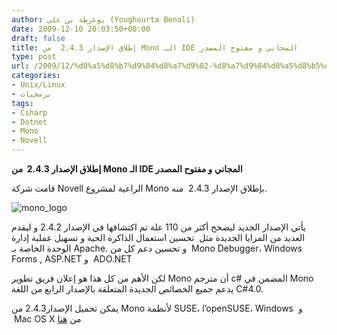 ```yaml
---
author: يوغرطة بن علي (Youghourta Benali)
date: 2009-12-10 20:03:50+00:00
draft: false
title: إطلاق الإصدار 2.4.3  من Mono الـ IDE المجاني و مفتوح المصدر
type: post
url: /2009/12/%d8%a5%d8%b7%d9%84%d8%a7%d9%82-%d8%a7%d9%84%d8%a5%d8%b5%d8%af%d8%a7%d8%b1-2-4-3-%d9%85%d9%86-mono-%d8%a7%d9%84%d9%80-ide-%d8%a7%d9%84%d9%85%d8%ac%d8%a7%d9%86%d9%8a-%d9%88-%d9%85%d9%81%d8%aa%d9%88/
categories:
- Unix/Linux
- برمجيات
tags:
- Csharp
- Dotnet
- Mono
- Novell
---
```


**إطلاق الإصدار 2.4.3  من Mono الـ IDE المجاني و مفتوح المصدر**



قامت شركة Novell الراعية لمشروع Mono بإطلاق الإصدار 2.4.3  منه.

![mono_logo](http://www.it-scoop.com/wp-content/uploads/2009/12/mono_logo.png)


يأتي الإصدار الجديد ليصحح أكثر من 110 علة تم اكتشافها في الإصدار 2.4.2 و ليقدم العديد من المزايا الجديدة مثل  تحسين استعمال الذاكرة الحية و تسهيل عملية إدارة الوحدة الخاصة بـ Apache. و تحسين دعم كل من  Mono Debugger، Windows Forms , ASP.NET و  ADO.NET

لكن الأهم من كل هذا هو إعلان فريق تطوير Mono أن مترجم c# المضمن في Mono يدعم جميع الخصائص الجديدة المتعلقة بالإصدار الرابع من اللغة C#4.0.

يمكن تحميل الإصدار2.4.3 من Mono لأنظمة SUSE، l’openSUSE، Windows  و  Mac OS X من [هنا](http://www.go-mono.com/mono-downloads/download.html)
